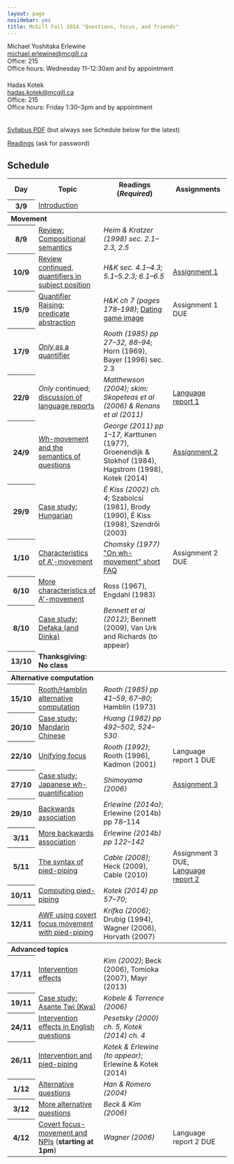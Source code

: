 ```yaml
---
layout: page
nosidebar: yes
title: McGill Fall 2014 "Questions, focus, and friends"
---
```


<style>
th[colspan] { text-align: left; }
</style>

<!--<em>McGill Fall 2014 LING 721 Advanced Seminar 1</em>-->

<div style='display: inline-block; margin-right: 10px; margin-bottom: 1.5em'>
Michael Yoshitaka Erlewine<br/>
<a href='mailto:michael.erlewine@mcgill.ca'>michael.erlewine@mcgill.ca</a><br/>
Office: 215<br/>
Office hours: Wednesday 11&ndash;12:30am and by appointment
</div>
<div style='display: inline-block; margin-bottom: 1.5em'>
Hadas Kotek<br/>
<a href='mailto:hadas.kotek@mcgill.ca'>hadas.kotek@mcgill.ca</a><br/>
Office: 215<br/>
Office hours: Friday 1:30&ndash;3pm and by appointment
</div>

<p><a href='syllabus.pdf'>Syllabus PDF</a> (but always see Schedule below for the latest)</p>

<p><a href='http://bit.ly/focus-wh-readings'>Readings</a> (ask for password)</p>

<h2>Schedule</h2>

<table><tbody>
<tr><th>Day</th><th>Topic</th><th>Readings (<em>Required</em>)</th><th>Assignments</th></tr>
<tr><th>3/9</th><td><a href='day01.pdf'>Introduction</a></td><td></td><td></td></tr>

<tr><th colspan='4'>Movement</th></tr>
<tr><th>8/9</th><td><a href='day02.pdf'>Review: Compositional semantics</a></td><td><em>Heim &amp; Kratzer (1998) sec. 2.1&ndash;2.3, 2.5</em></td><td></td></tr>
<tr><th>10/9</th><td><a href='day03.pdf'>Review continued, quantifiers in subject position</a></td><td><em>H&amp;K sec. 4.1&ndash;4.3; 5.1&ndash;5.2.3; 6.1&ndash;6.5</em></td><td><a href='assignment1.pdf'>Assignment 1</a></td></tr>
<tr><th>15/9</th><td><a href='day04.pdf'>Quantifier Raising; predicate abstraction</a></td><td><em>H&amp;K ch 7 (pages 178&ndash;198)</em>; <a href='datinggame.jpg'>Dating game image</a></td><td>Assignment 1 DUE</td></tr> 
<tr><th>17/9</th><td><a href='day05.pdf'><em>Only</em> as a quantifier</a></td><td><em>Rooth (1985) pp 27&ndash;32, 88&ndash;94</em>; Horn (1969), Bayer (1996) sec. 2.3</td><td></td></tr>


<tr><th>22/9</th><td><em>Only</em> continued; <a href='day06.pdf'>discussion of language reports</a></td><td><em>Matthewson (2004); skim: Skopeteas et al (2006) & Renans et al (2011)</em></td><td><a href='language-report1.pdf'>Language report 1</a></td></tr>
<tr><th>24/9</th><td><a href='day07.pdf'><em>Wh</em>-movement and the semantics of questions</a></td><td><em>George (2011) pp 1&ndash;17,</em> Karttunen (1977), Groenendijk &amp; Stokhof (1984), Hagstrom (1998), Kotek (2014)</td><td><a href='assignment2.pdf'>Assignment 2</a></td></tr>
<tr><th>29/9</th><td><a href='day08.pdf'>Case study: Hungarian</a></td><td><em>É Kiss (2002) ch. 4</em>; Szabolcsi (1981), Brody (1990), É Kiss (1998), Szendrői (2003) </td><td></td></tr>
<tr><th>1/10</th><td><a href='day09.pdf'>Characteristics of A'-movement</a></td><td><em>Chomsky (1977)</em> <a href='on-wh-mvt-faq.pdf'>"On wh-movement" short FAQ</a></td><td>Assignment 2 DUE</td></tr>
<tr><th>6/10</th><td><a href='day10.pdf'>More characteristics of A'-movement</a></td><td>Ross (1967), Engdahl (1983)</td><td></td></tr>

<tr><th>8/10</th><td><a href='day11.pdf'>Case study: Defaka (and Dinka)</a></td><td><em>Bennett et al (2012)</em>; Bennett (2009), Van Urk and Richards (to appear)</td><td></td></tr>
<tr><th>13/10</th><td><strong>Thanksgiving: No class</strong></td><td></td><td></td></tr>

<tr><th colspan='4'>Alternative computation</th></tr>
<tr><th>15/10</th><td><a href='day12.pdf'>Rooth/Hamblin alternative computation</a></td><td><em>Rooth (1985) pp 41&ndash;59, 67&ndash;80</em>; Hamblin (1973)</td><td></td></tr>
<tr><th>20/10</th><td><a href='day13.pdf'>Case study: Mandarin Chinese</a></td><td><em>Huang (1982) pp 492&ndash;502, 524&ndash;530</em></td><td></td></tr>
<tr><th>22/10</th><td><a href='day14.pdf'>Unifying focus</a></td><td><em>Rooth (1992)</em>; Rooth (1996), Kadmon (2001)</td><td>Language report 1 DUE</td></tr>
<tr><th>27/10</th><td><a href='day15.pdf'>Case study: Japanese <em>wh</em>-quantification</a></td><td><em>Shimoyama (2006)</em></td><td><a href='assignment3.pdf'>Assignment 3</a></td></tr>
<tr><th>29/10</th><td><a href='day16.pdf'>Backwards association</a></td><td><em>Erlewine (2014a)</em>; Erlewine (2014b) pp 78&ndash;114</td><td></td></tr>
<tr><th>3/11</th><td><a href='day17.pdf'>More backwards association</a></td><td><em>Erlewine (2014b) pp 122&ndash;142</em></td><td></td></tr>
<tr><th>5/11</th><td><a href='day18.pdf'>The syntax of pied-piping</a></td><td><em>Cable (2008)</em>; Heck (2009), Cable (2010)</td><td>Assignment 3 DUE, <a href='language-report2.pdf'>Language report 2</a></td></tr>
<tr><th>10/11</th><td><a href='day19.pdf'>Computing pied-piping</a></td><td><em>Kotek (2014) pp 57&ndash;70</em>;</td><td></td></tr>
<tr><th>12/11</th><td><a href='day20.pdf'>AWF using covert focus movement with pied-piping</a></td><td><em>Krifka (2006)</em>; Drubig (1994), Wagner (2006), Horvath (2007)</td><td></td></tr>

<tr><th colspan='4'>Advanced topics</th></tr>
<tr><th>17/11</th><td><a href='day21.pdf'>Intervention effects</a></td><td><em>Kim (2002)</em>; Beck (2006), Tomioka (2007), Mayr (2013)</td><td></td></tr>
<tr><th>19/11</th><td><a href='day22.pdf'>Case study: Asante Twi (Kwa)</a></td><td><em>Kobele &amp; Torrence (2006)</em></td><td></td></tr>
<tr><th>24/11</th><td><a href='day23.pdf'>Intervention effects in English questions</a></td><td><em>Pesetsky (2000) ch. 5, Kotek (2014) ch. 4</em></td><td></td></tr>
<tr><th>26/11</th><td><a href='day24.pdf'>Intervention and pied-piping</a></td><td><em>Kotek &amp; Erlewine (to appear)</em>; Erlewine &amp; Kotek (2014)</td><td></td></tr>
<tr><th>1/12</th><td><a href='day25.pdf'>Alternative questions</a></td><td><em>Han &amp; Romero (2004)</em></td><td></td></tr>
<tr><th>3/12</th><td><a href='day26.pdf'>More alternative questions</a></td><td><em>Beck &amp; Kim (2006)</em></td><td></td></tr>
<tr><th>4/12</th><td><a href='day27.pdf'>Covert focus-movement and NPIs</a> (<strong>starting at 1pm</strong>)</td><td><em>Wagner (2006)</em></td><td>Language report 2 DUE</td></tr>
</tbody>
</table>
